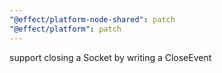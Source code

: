 ```yaml
---
"@effect/platform-node-shared": patch
"@effect/platform": patch
---
```


support closing a Socket by writing a CloseEvent

